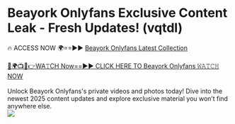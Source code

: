 # Beayork Onlyfans Exclusive Content Leak - Fresh Updates! (vqtdl)

🔥 ACCESS NOW 🌍==►► <a href="https://tinyurl.com/kvy9nzfs" rel="nofollow">Beayork Onlyfans Latest Collection</a>
<br><br>
[🔴🌍📺📱👉WA𝚃CH Now==►► CLICK HERE TO Beayork Onlyfans 𝚆𝙰𝚃𝙲𝙷 NOW](https://tinyurl.com/kvy9nzfs)
<br><br>
Unlock Beayork Onlyfans's private videos and photos today! Dive into the newest 2025 content updates and explore exclusive material you won’t find anywhere else.
<br>
<a href="https://tinyurl.com/kvy9nzfs" rel="nofollow" data-target="animated-image.originalLink"><img src="https://camo.githubusercontent.com/8a4f000d20f83aca3bf7ec5f350d767afa0574a8a352519fd8cfa583a6f93a33/68747470733a2f2f692e696d6775722e636f6d2f644a486b345a712e676966" data-canonical-src="https://i.imgur.com/dJHk4Zq.gif" style="max-width: 100%; display: inline-block;" data-target="animated-image.originalImage"></a>
<br>
